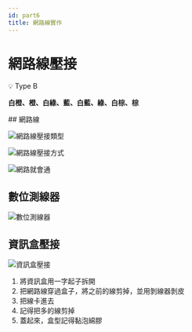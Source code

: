 ```yaml
---
id: part6
title: 網路線實作
---
```


# 網路線壓接

<aside>
💡 Type B

**白橙、橙、白綠、藍、白藍、綠、白棕、棕**

</aside>
## 網路線

![網路線壓接類型](https://i.imgur.com/3eplCQJ.png)

![網路線壓接方式](https://i.imgur.com/XR70o0N.png)

![網路就會通](https://i.imgur.com/1QWv8TE.png)

## 數位測線器

![數位測線器](https://i.imgur.com/CpObiG2.png)

## 資訊盒壓接

![資訊盒壓接](https://i.imgur.com/nXrRM70.png)

1. 將資訊盒用一字起子拆開
2. 把網路線穿過盒子，將之前的線剪掉，並用剝線器剝皮
3. 把線卡進去
4. 記得把多的線剪掉
5. 蓋起來，盒型記得黏泡綿膠
